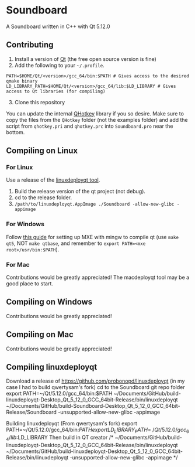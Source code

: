 # Soundboard
A Soundboard written in C++ with Qt 5.12.0

## Contributing
1. Install a version of [Qt](https://www.qt.io/download) (the free open source version is fine)
2. Add the following to your `~/.profile`.
```
PATH=$HOME/Qt/<version>/gcc_64/bin:$PATH # Gives access to the desired qmake binary
LD_LIBRARY_PATH=$HOME/Qt/<version>/gcc_64/lib:$LD_LIBRARY # Gives access to Qt libraries (for compiling)
```
3. Clone this repository 

You can update the internal [QHotkey](https://github.com/Skycoder42/QHotkey) library if you so desire. Make sure to copy the files from the `QHotkey` folder (not the examples folder) and add the script from `qhotkey.pri` and `qhotkey.prc` into `Soundboard.pro` near the bottom.

## Compiling on Linux
### For Linux
Use a release of the [linuxdeployqt tool](https://github.com/qwertysam/linuxdeployqt).

1. Build the release version of the qt project (not debug).
2. cd to the release folder.
3. `/path/to/linuxdeployqt.AppImage ./Soundboard -allow-new-glibc -appimage`

### For Windows
Follow [this guide](https://stackoverflow.com/questions/14170590/building-qt-5-on-linux-for-windows/14170591#14170591) for setting up MXE with mingw to compile qt (use `make qt5`, NOT `make qtbase`, and remember to `export PATH=<mxe root>/usr/bin:$PATH`).

### For Mac
Contributions would be greatly appreciated!
The macdeployqt tool may be a good place to start.

## Compiling on Windows
Contributions would be greatly appreciated!

## Compiling on Mac
Contributions would be greatly appreciated!


## Compiling linuxdeployqt
Download a release of https://github.com/probonopd/linuxdeployqt (in my case I had to build qwertysam's fork)
cd to the Soundboard git repo folder
export PATH=~/Qt/5.12.0/gcc_64/bin:$PATH
~/Documents/GitHub/build-linuxdeployqt-Desktop_Qt_5_12_0_GCC_64bit-Release/bin/linuxdeployqt ~/Documents/GitHub/build-Soundboard-Desktop_Qt_5_12_0_GCC_64bit-Release/Soundboard -unsupported-allow-new-glibc -appimage

Building linuxdeployqt (From qwertysam's fork)
export PATH=~/Qt/5.12.0/gcc_64/bin:$PATH
export LD_LIBRARY_PATH=~/Qt/5.12.0/gcc_64/lib:$LD_LIBRARY
Then build in QT creator
/*
~/Documents/GitHub/build-linuxdeployqt-Desktop_Qt_5_12_0_GCC_64bit-Release/bin/linuxdeployqt ~/Documents/GitHub/build-linuxdeployqt-Desktop_Qt_5_12_0_GCC_64bit-Release/bin/linuxdeployqt -unsupported-allow-new-glibc -appimage
*/
